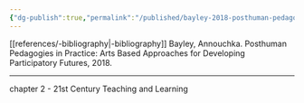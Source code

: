 ```yaml
---
{"dg-publish":true,"permalink":"/published/bayley-2018-posthuman-pedagogies/","noteIcon":""}
---
```


[[references/-bibliography\|-bibliography]]
Bayley, Annouchka. Posthuman Pedagogies in Practice: Arts Based Approaches for Developing Participatory Futures, 2018.

---

chapter 2 - 21st Century Teaching and Learning